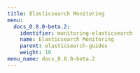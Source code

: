 ```yaml
---
title: Elasticsearch Monitoring
menu:
  docs_0.8.0-beta.2:
    identifier: monitoring-elasticsearch
    name: Elasticsearch Monitoring
    parent: elasticsearch-guides
    weight: 10
menu_name: docs_0.8.0-beta.2
---
```

